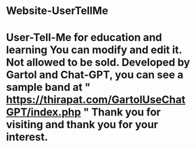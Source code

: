 # Website-UserTellMe
# User-Tell-Me  for education and learning You can modify and edit it. Not allowed to be sold. Developed by Gartol and Chat-GPT, you can see a sample band at " https://thirapat.com/GartolUseChatGPT/index.php " Thank you for visiting and thank you for your interest.
